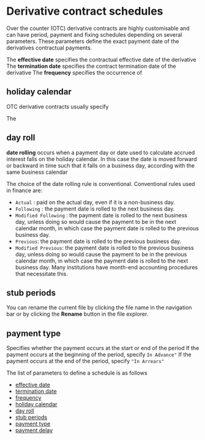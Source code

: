 # Derivative contract schedules

Over the counter (OTC) derivative contracts are highly customisable and can have period, payment and fixing schedules depending on several parameters. These parameters define the exact payment date of the derivatives contractual payments.


The **effective date** specifies the contractual effective date of the derivative 
The **termination date** specifies the contract termination date of the derivative 
The **frequency** specifies the occurrence of 

## holiday calendar

OTC derivative contracts usually specify 

The 

## day roll
**date rolling** occurs when a payment day or date used to calculate accrued interest falls on the holiday calendar. In this case the date is moved forward or backward in time such that it falls on a business day, according with the same business calendar

The choice of the date rolling rule is conventional. Conventional rules used in finance are:
-   ```Actual``` : paid on the actual day, even if it is a non-business day.
-   ```Following``` : the payment date is rolled to the next business day.
-   ```Modified Following``` : the payment date is rolled to the next business day, unless doing so would cause the payment to be in the next calendar month, in which case the payment date is rolled to the previous business day. 
-   ```Previous```: the payment date is rolled to the previous business day.
-   ```Modified Previous```: the payment date is rolled to the previous business day, unless doing so would cause the payment to be in the previous calendar month, in which case the payment date is rolled to the next business day. Many institutions have month-end accounting procedures that necessitate this.



## stub periods

You can rename the current file by clicking the file name in the navigation bar or by clicking the **Rename** button in the file explorer.

## payment type
Specifies whether the payment occurs at the start or end of the period
If the payment occurs at the beginning of the period, specify ```In Advance"```
If the payment occurs at the end of the period, specify ```"In Arrears"```


The list of parameters to define a schedule is as follows
* [effective date](#effective-date)
* [termination date](#termination-date)
* [frequency](#payment-frequency)
* [holiday calendar](#holiday-calendar)
* [day roll](#day-roll)
* [stub periods](#stub-periods)
* [payment type](payment-type)
* [payment delay](payment-delay)

